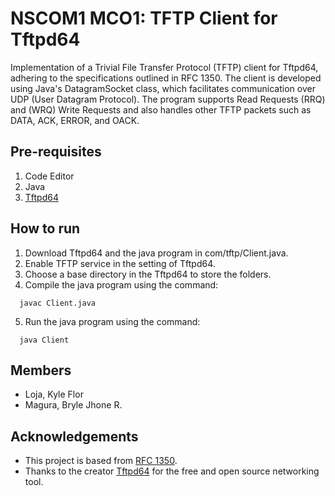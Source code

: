 # NSCOM1 MCO1: TFTP Client for Tftpd64
Implementation of a Trivial File Transfer Protocol (TFTP) client for Tftpd64, adhering to the specifications outlined in RFC 1350. The client is developed using Java's DatagramSocket class, which facilitates communication over UDP (User Datagram Protocol). The program supports Read Requests (RRQ) and (WRQ) Write Requests and also handles other TFTP packets such as DATA, ACK, ERROR, and OACK. 

## Pre-requisites
1) Code Editor
2) Java
3) [Tftpd64](https://pjo2.github.io/tftpd64/)

## How to run
1) Download Tftpd64 and the java program in com/tftp/Client.java.
2) Enable TFTP service in the setting of Tftpd64.
3) Choose a base directory in the Tftpd64 to store the folders.
4) Compile the java program using the command:
  ```
    javac Client.java
  ```
5) Run the java program using the command:
  ```
    java Client
  ```

## Members
- Loja, Kyle Flor
- Magura, Bryle Jhone R.

## Acknowledgements
- This project is based from [RFC 1350](https://www.rfc-editor.org/rfc/rfc1350).
- Thanks to the creator [Tftpd64](https://pjo2.github.io/tftpd64/) for the free and open source networking tool.
